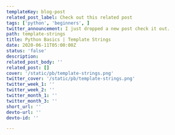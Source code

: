 ```yaml
---
templateKey: blog-post
related_post_label: Check out this related post
tags: ['python', 'beginners', ]
twitter_announcement: I just dropped a new post check it out.
path: template-strings
title: Python Basics | Template Strings
date: 2020-06-11T05:00:00Z
status: 'false'
description:
related_post_body: ''
related_post: []
cover: '/static/pb/template-strings.png'
twitter_cover: '/static/pb/template-strings.png'
twitter_week_1: ''
twitter_week_2: ''
twitter_month_1: ''
twitter_month_3: ''
short_url: ''
devto-url: ''
devto-id: ''

---
```


<!--
<p style='text-align: center'>
<a href='https://waylonwalker.com/blog/template-strings'>
  <img
    style='width:500px; max-width:80%; margin: auto;'
    src="https://waylonwalker.com/template-strings.png"
    alt="Read more from the Python Basics | Template Strings article"
  />
  </a>
</p>

-->
